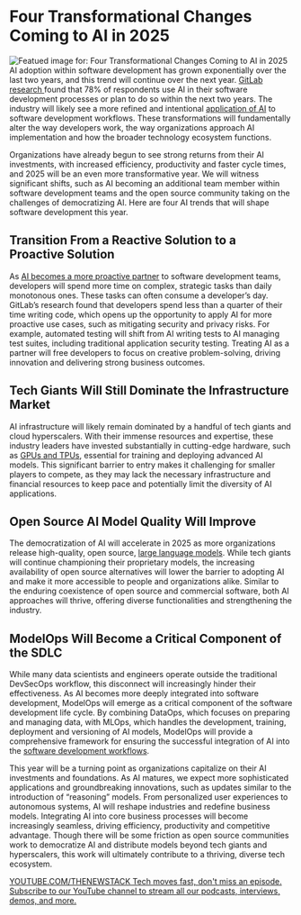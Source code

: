 # Four Transformational Changes Coming to AI in 2025
![Featued image for: Four Transformational Changes Coming to AI in 2025](https://cdn.thenewstack.io/media/2025/03/6997b47d-ai-1024x576.jpg)
AI adoption within software development has grown exponentially over the last two years, and this trend will continue over the next year. [GitLab research ](https://learn.gitlab.com/devsecops-survey-2024/?utm_medium=sponsorship&utm_source=thenewstack&utm_campaign=eg_amer_comm_x_x_en_2025_predictions)found that 78% of respondents use AI in their software development processes or plan to do so within the next two years. The industry will likely see a more refined and intentional [application of AI](https://thenewstack.io/ai/) to software development workflows. These transformations will fundamentally alter the way developers work, the way organizations approach AI implementation and how the broader technology ecosystem functions.

Organizations have already begun to see strong returns from their AI investments, with increased efficiency, productivity and faster cycle times, and 2025 will be an even more transformative year. We will witness significant shifts, such as AI becoming an additional team member within software development teams and the open source community taking on the challenges of democratizing AI. Here are four AI trends that will shape software development this year.

## Transition From a Reactive Solution to a Proactive Solution
As [AI becomes a more proactive partner](https://thenewstack.io/ai-engineering/) to software development teams, developers will spend more time on complex, strategic tasks than daily monotonous ones. These tasks can often consume a developer’s day. GitLab’s research found that developers spend less than a quarter of their time writing code, which opens up the opportunity to apply AI for more proactive use cases, such as mitigating security and privacy risks. For example, automated testing will shift from AI writing tests to AI managing test suites, including traditional application security testing. Treating AI as a partner will free developers to focus on creative problem-solving, driving innovation and delivering strong business outcomes.

## Tech Giants Will Still Dominate the Infrastructure Market
AI infrastructure will likely remain dominated by a handful of tech giants and cloud hyperscalers. With their immense resources and expertise, these industry leaders have invested substantially in cutting-edge hardware, such as [GPUs and TPUs](https://thenewstack.io/how-the-google-coral-edge-platform-brings-the-power-of-ai-to-devices/), essential for training and deploying advanced AI models. This significant barrier to entry makes it challenging for smaller players to compete, as they may lack the necessary infrastructure and financial resources to keep pace and potentially limit the diversity of AI applications.

## Open Source AI Model Quality Will Improve
The democratization of AI will accelerate in 2025 as more organizations release high-quality, open source, [large language models](https://roadmap.sh/guides/introduction-to-llms). While tech giants will continue championing their proprietary models, the increasing availability of open source alternatives will lower the barrier to adopting AI and make it more accessible to people and organizations alike. Similar to the enduring coexistence of open source and commercial software, both AI approaches will thrive, offering diverse functionalities and strengthening the industry.

## ModelOps Will Become a Critical Component of the SDLC
While many data scientists and engineers operate outside the traditional DevSecOps workflow, this disconnect will increasingly hinder their effectiveness. As AI becomes more deeply integrated into software development, ModelOps will emerge as a critical component of the software development life cycle. By combining DataOps, which focuses on preparing and managing data, with MLOps, which handles the development, training, deployment and versioning of AI models, ModelOps will provide a comprehensive framework for ensuring the successful integration of AI into the [software development workflows](https://thenewstack.io/using-cursor-ai-as-part-of-your-development-workflow/).

This year will be a turning point as organizations capitalize on their AI investments and foundations. As AI matures, we expect more sophisticated applications and groundbreaking innovations, such as updates similar to the introduction of “reasoning” models. From personalized user experiences to autonomous systems, AI will reshape industries and redefine business models. Integrating AI into core business processes will become increasingly seamless, driving efficiency, productivity and competitive advantage. Though there will be some friction as open source communities work to democratize AI and distribute models beyond tech giants and hyperscalers, this work will ultimately contribute to a thriving, diverse tech ecosystem.

[
YOUTUBE.COM/THENEWSTACK
Tech moves fast, don't miss an episode. Subscribe to our YouTube
channel to stream all our podcasts, interviews, demos, and more.
](https://youtube.com/thenewstack?sub_confirmation=1)